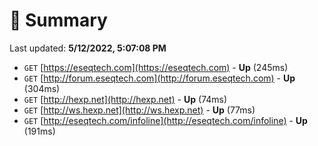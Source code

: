 # 📖 Summary
Last updated: **5/12/2022, 5:07:08 PM**

- `GET` [https://eseqtech.com](https://eseqtech.com) - **Up** (245ms)
- `GET` [http://forum.eseqtech.com](http://forum.eseqtech.com) - **Up** (304ms)
- `GET` [http://hexp.net](http://hexp.net) - **Up** (74ms)
- `GET` [http://ws.hexp.net](http://ws.hexp.net) - **Up** (77ms)
- `GET` [http://eseqtech.com/infoline](http://eseqtech.com/infoline) - **Up** (191ms)

